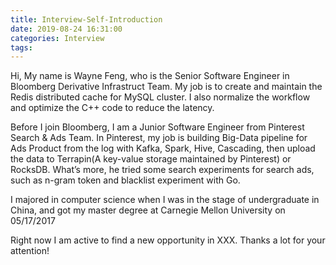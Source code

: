 ```yaml
---
title: Interview-Self-Introduction
date: 2019-08-24 16:31:00
categories: Interview
tags:
---
```


Hi, My name is Wayne Feng, who is the Senior Software Engineer in Bloomberg Derivative Infrastruct Team. My job is to create and maintain the Redis distributed cache for MySQL cluster. I also normalize the workflow and optimize the C++ code to reduce the latency. 

Before I join Bloomberg, I am a Junior Software Engineer from Pinterest Search & Ads Team. In Pinterest, my job is building Big-Data pipeline for Ads Product from the log with Kafka, Spark, Hive, Cascading, then upload the data to Terrapin(A key-value storage maintained by Pinterest) or RocksDB. What’s more, he tried some search experiments for search ads, such as n-gram token and blacklist experiment with Go.

I majored in computer science when I was in the stage of undergraduate in China, and got my master degree at Carnegie Mellon University on 05/17/2017

Right now I am active to  find a new opportunity in XXX. Thanks a lot for your attention!

